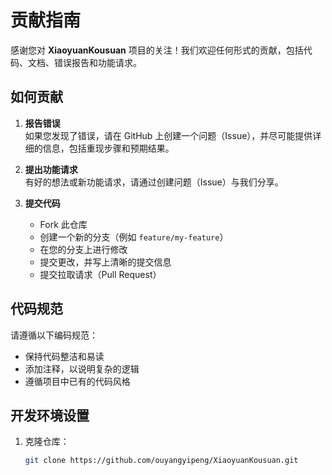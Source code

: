 # 贡献指南

感谢您对 **XiaoyuanKousuan** 项目的关注！我们欢迎任何形式的贡献，包括代码、文档、错误报告和功能请求。

## 如何贡献

1. **报告错误**  
   如果您发现了错误，请在 GitHub 上创建一个问题（Issue），并尽可能提供详细的信息，包括重现步骤和预期结果。

2. **提出功能请求**  
   有好的想法或新功能请求，请通过创建问题（Issue）与我们分享。

3. **提交代码**  
   - Fork 此仓库
   - 创建一个新的分支（例如 `feature/my-feature`）
   - 在您的分支上进行修改
   - 提交更改，并写上清晰的提交信息
   - 提交拉取请求（Pull Request）

## 代码规范

请遵循以下编码规范：
- 保持代码整洁和易读
- 添加注释，以说明复杂的逻辑
- 遵循项目中已有的代码风格

## 开发环境设置

1. 克隆仓库：
   ```bash
   git clone https://github.com/ouyangyipeng/XiaoyuanKousuan.git
